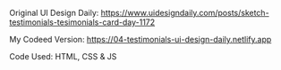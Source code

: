Original UI Design Daily: https://www.uidesigndaily.com/posts/sketch-testimonials-tesimonials-card-day-1172

My Codeed Version: https://04-testimonials-ui-design-daily.netlify.app

Code Used: HTML, CSS & JS
